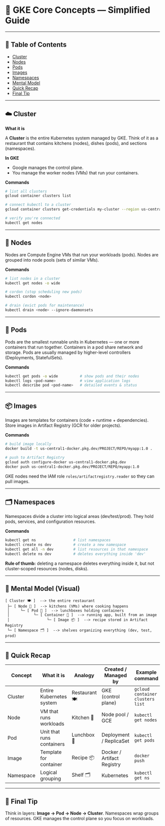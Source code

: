 # 🧠 GKE Core Concepts — Simplified Guide

---

## 📑 Table of Contents

- [Cluster](#️-cluster)
- [Nodes](#-nodes)
- [Pods](#-pods)
- [Images](#-images)
- [Namespaces](#️-namespaces)
- [Mental Model](#-mental-model-visual)
- [Quick Recap](#-quick-recap)
- [Final Tip](#-final-tip)

---

## ☁️ Cluster

**What it is**

A **Cluster** is the entire Kubernetes system managed by GKE. Think of it as a restaurant that contains kitchens (nodes), dishes (pods), and sections (namespaces).

**In GKE**

- Google manages the control plane.
- You manage the worker nodes (VMs) that run your containers.

**Commands**

```bash
# list all clusters
gcloud container clusters list

# connect kubectl to a cluster
gcloud container clusters get-credentials my-cluster --region us-central1

# verify you're connected
kubectl get nodes
```

---

## 🧱 Nodes

Nodes are Compute Engine VMs that run your workloads (pods). Nodes are grouped into node pools (sets of similar VMs).

**Commands**

```bash
# list nodes in a cluster
kubectl get nodes -o wide

# cordon (stop scheduling new pods)
kubectl cordon <node>

# drain (evict pods for maintenance)
kubectl drain <node> --ignore-daemonsets
```

---

## 🍱 Pods

Pods are the smallest runnable units in Kubernetes — one or more containers that run together. Containers in a pod share network and storage. Pods are usually managed by higher-level controllers (Deployments, StatefulSets).

**Commands**

```bash
kubectl get pods -o wide          # show pods and their nodes
kubectl logs <pod-name>           # view application logs
kubectl describe pod <pod-name>   # detailed events & status
```

---

## 📦 Images

Images are templates for containers (code + runtime + dependencies). Store images in Artifact Registry (GCR for older projects).

**Commands**

```bash
# build image locally
docker build -t us-central1-docker.pkg.dev/PROJECT/REPO/myapp:1.0 .

# push to Artifact Registry
gcloud auth configure-docker us-central1-docker.pkg.dev
docker push us-central1-docker.pkg.dev/PROJECT/REPO/myapp:1.0
```

GKE nodes need the IAM role `roles/artifactregistry.reader` so they can pull images.

---

## 🗂️ Namespaces

Namespaces divide a cluster into logical areas (dev/test/prod). They hold pods, services, and configuration resources.

**Commands**

```bash
kubectl get ns                 # list namespaces
kubectl create ns dev          # create a new namespace
kubectl get all -n dev         # list resources in that namespace
kubectl delete ns dev          # deletes everything inside 'dev'
```

**Rule of thumb:** deleting a namespace deletes everything inside it, but not cluster-scoped resources (nodes, disks).

---

## 🧩 Mental Model (Visual)

```
[ Cluster 🍽️ ]  --> the entire restaurant
 ├─ [ Node 🍳 ]  --> kitchens (VMs) where cooking happens
 │     └─ [ Pod 🍱 ]  --> lunchboxes holding containers
 │           └─ [ Container 🥘 ]  --> running app, built from an image
 │                 └─ [ Image 📦 ]  --> recipe stored in Artifact Registry
 └─ [ Namespace 🗂️ ]  --> shelves organizing everything (dev, test, prod)
```

---

## 🚀 Quick Recap

| Concept | What it is | Analogy | Created / Managed by | Example command |
|---------|-----------|---------|---------------------|-----------------|
| Cluster | Entire Kubernetes system | Restaurant 🍽️ | GKE (control plane) | `gcloud container clusters list` |
| Node | VM that runs workloads | Kitchen 🍳 | Node pool / GCE | `kubectl get nodes` |
| Pod | Unit that runs containers | Lunchbox 🍱 | Deployment / ReplicaSet | `kubectl get pods` |
| Image | Template for container | Recipe 📦 | Docker / Artifact Registry | `docker push` |
| Namespace | Logical grouping | Shelf 🗂️ | Kubernetes | `kubectl get ns` |

---

## 🧠 Final Tip

Think in layers: **Image → Pod → Node → Cluster**. Namespaces wrap groups of resources. GKE manages the control plane so you focus on workloads.